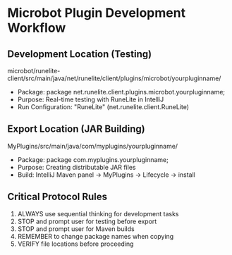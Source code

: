 # Microbot Plugin Development Workflow

## Development Location (Testing)
microbot/runelite-client/src/main/java/net/runelite/client/plugins/microbot/yourpluginname/
- Package: package net.runelite.client.plugins.microbot.yourpluginname;
- Purpose: Real-time testing with RuneLite in IntelliJ
- Run Configuration: "RuneLite" (net.runelite.client.RuneLite)

## Export Location (JAR Building)  
MyPlugins/src/main/java/com/myplugins/yourpluginname/
- Package: package com.myplugins.yourpluginname;
- Purpose: Creating distributable JAR files
- Build: IntelliJ Maven panel → MyPlugins → Lifecycle → install

## Critical Protocol Rules
1. ALWAYS use sequential thinking for development tasks
2. STOP and prompt user for testing before export
3. STOP and prompt user for Maven builds
4. REMEMBER to change package names when copying
5. VERIFY file locations before proceeding
